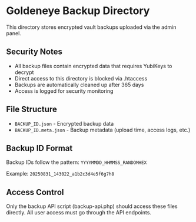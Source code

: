 # Goldeneye Backup Directory

This directory stores encrypted vault backups uploaded via the admin panel.

## Security Notes

- All backup files contain encrypted data that requires YubiKeys to decrypt
- Direct access to this directory is blocked via .htaccess
- Backups are automatically cleaned up after 365 days
- Access is logged for security monitoring

## File Structure

- `BACKUP_ID.json` - Encrypted backup data
- `BACKUP_ID.meta.json` - Backup metadata (upload time, access logs, etc.)

## Backup ID Format

Backup IDs follow the pattern: `YYYYMMDD_HHMMSS_RANDOMHEX`

Example: `20250831_143022_a1b2c3d4e5f6g7h8`

## Access Control

Only the backup API script (backup-api.php) should access these files directly.
All user access must go through the API endpoints.